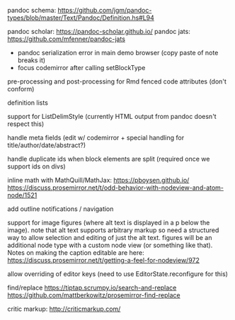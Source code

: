 

pandoc schema: <https://github.com/jgm/pandoc-types/blob/master/Text/Pandoc/Definition.hs#L94>

pandoc scholar: https://pandoc-scholar.github.io/
pandoc jats:    https://github.com/mfenner/pandoc-jats


- pandoc serialization error in main demo browser (copy paste of note breaks it)
- focus codemirror after calling setBlockType


pre-processing and post-processing for Rmd fenced code attributes (don't conform)

definition lists

support for ListDelimStyle (currently HTML output from pandoc doesn't respect this)

handle meta fields (edit w/ codemirror + special handling for title/author/date/abstract?)

handle duplicate ids when block elements are split (required once we support ids on divs)

inline math with MathQuill/MathJax: 
   https://pboysen.github.io/
   https://discuss.prosemirror.net/t/odd-behavior-with-nodeview-and-atom-node/1521



add outline notifications / navigation

support for image figures (where alt text is displayed in a p below the image). note that alt text supports arbitrary markup so need a structured way to allow selection and editing of just the alt text. figures will
be an additional node type with a custom node view (or something like that). Notes on making the caption editable
are here: https://discuss.prosemirror.net/t/getting-a-feel-for-nodeview/972

allow overriding of editor keys (need to use EditorState.reconfigure for this)

find/replace
  https://tiptap.scrumpy.io/search-and-replace 
  https://github.com/mattberkowitz/prosemirror-find-replace

critic markup: http://criticmarkup.com/


